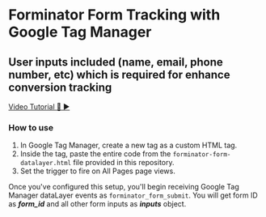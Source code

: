 # Forminator Form Tracking with Google Tag Manager
## User inputs included (name, email, phone number, etc) which is required for enhance conversion tracking

[Video Tutorial 🔴 ▶️](https://youtu.be/JEtaWux-Jds)

### How to use 
1. In Google Tag Manager, create a new tag as a custom HTML tag.
2. Inside the tag, paste the entire code from the `forminator-form-datalayer.html` file provided in this repository. 
3. Set the trigger to fire on All Pages page views.

Once you've configured this setup, you'll begin receiving Google Tag Manager dataLayer events as `forminator_form_submit`. You will get form ID as ***form_id*** and all other form inputs as ***inputs*** object.

